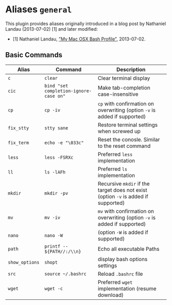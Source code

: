 # Aliases `general`

This plugin provides aliases originally introduced in a blog post by Nathaniel
Landau (2013-07-02) [1] and later modified:

- [1] Nathaniel Landau, ["My Mac OSX Bash Profile"](https://natelandau.com/my-mac-osx-bash_profile/), 2013-07-02.

## Basic Commands

| Alias          | Command                                | Description                                                                        |
|----------------|----------------------------------------|------------------------------------------------------------------------------------|
| `c`            | `clear`                                | Clear terminal display                                                             |
| `cic`          | `bind "set completion-ignore-case on"` | Make tab-completion case-insensitive                                               |
| `cp`           | `cp -iv`                               | `cp` with confirmation on overwriting (option `-v` is added if supported)          |
| `fix_stty`     | `stty sane`                            | Restore terminal settings when screwed up                                          |
| `fix_term`     | `echo -e "\033c"`                      | Reset the conosle.  Similar to the reset command                                   |
| `less`         | `less -FSRXc`                          | Preferred `less` implementation                                                    |
| `ll`           | `ls -lAFh`                             | Preferred `ls` implementation                                                      |
| `mkdir`        | `mkdir -pv`                            | Recursive `mkdir` if the target does not exist (option `-v` is added if supported) |
| `mv`           | `mv -iv`                               | `mv` with confirmation on overwriting (option `-v` is added if supported)          |
| `nano`         | `nano -W`                              | (option `-W` is added if supported)                                                |
| `path`         | `printf -- ${PATH//:/\\n}`             | Echo all executable Paths                                                          |
| `show_options` | `shopt`                                | display bash options settings                                                      |
| `src`          | `source ~/.bashrc`                     | Reload `.bashrc` file                                                              |
| `wget`         | `wget -c`                              | Preferred `wget` implementation (resume download)                                  |
